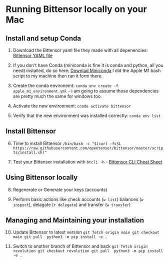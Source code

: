 # Running Bittensor locally on your Mac

## Install and setup Conda

1. Download the Bittensor yaml file they made with all depenencies: [Bittensor YAML file](https://github.com/opentensor/bittensor/blob/master/scripts/environments/apple_m1_environment.yml)

2. If you don't have Conda (miniconda is fine it is conda and python, all you need) installed, do so here: [Downlad Miniconda](https://docs.conda.io/projects/miniconda/en/latest/) I did the Apple M1 bash script to my machine then ran it form there.

3. Create the conda environemt: `conda env create -f apple_m1_environment.yml` - i am going to assume those dependencies are pretty much the same for windows too.

4. Activate the new environment: `conda activate bittensor`

5. Verify that the new environment was installed correctly: `conda env list`


## Install Bittensor

6. Time to install Bittensor `/bin/bash -c "$(curl -fsSL https://raw.githubusercontent.com/opentensor/bittensor/master/scripts/install.sh)"`

7. Test your Bittensor installation with `btcli -h` - [Bittensor CLI Cheat Sheet](https://github.com/TaoStats/bittensor-resources/blob/main/btcli_cheat_sheet.md)


## Using Bittensor locally

8. Regenerate or Generate your keys (accounts)

9. Perform basic actions like check accounts (`w list`) balances (`w inspect`), delagate (`r delegate`) and transfer (`w transfer`)

## Managing and Maintaining your installation

10. Update Bittensor to latest version
`
git fetch origin main
git checkout main
git pull 
python3 -m pip install -e .
`

11. Switch to another branch of Bittensor and back
`
git fetch origin revolution
git checkout revolution
git pull 
python3 -m pip install -e .
`
